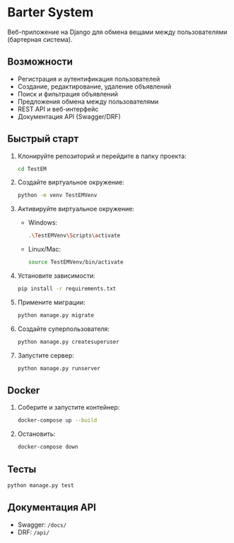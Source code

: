 # Barter System

Веб-приложение на Django для обмена вещами между пользователями (бартерная система).

## Возможности
- Регистрация и аутентификация пользователей
- Создание, редактирование, удаление объявлений
- Поиск и фильтрация объявлений
- Предложения обмена между пользователями
- REST API и веб-интерфейс
- Документация API (Swagger/DRF)

## Быстрый старт

1. Клонируйте репозиторий и перейдите в папку проекта:
   ```bash
   cd TestEM
   ```

2. Создайте виртуальное окружение:
   ```bash
   python -m venv TestEMVenv
   ```

3. Активируйте виртуальное окружение:
   - Windows:
     ```bash
     .\TestEMVenv\Scripts\activate
     ```
   - Linux/Mac:
     ```bash
     source TestEMVenv/bin/activate
     ```

4. Установите зависимости:
   ```bash
   pip install -r requirements.txt
   ```

5. Примените миграции:
   ```bash
   python manage.py migrate
   ```

6. Создайте суперпользователя:
   ```bash
   python manage.py createsuperuser
   ```

7. Запустите сервер:
   ```bash
   python manage.py runserver
   ```

## Docker

1. Соберите и запустите контейнер:
   ```bash
   docker-compose up --build
   ```
2. Остановить:
   ```bash
   docker-compose down
   ```

## Тесты
```bash
python manage.py test
```

## Документация API
- Swagger: `/docs/`
- DRF: `/api/` 